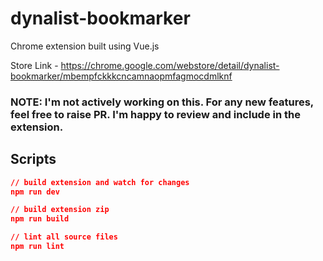 # dynalist-bookmarker

Chrome extension built using Vue.js

Store Link - https://chrome.google.com/webstore/detail/dynalist-bookmarker/mbempfckkkcncamnaopmfagmocdmlknf

### NOTE: I'm not actively working on this. For any new features, feel free to raise PR. I'm happy to review and include in the extension.

## Scripts

```json
// build extension and watch for changes
npm run dev

// build extension zip
npm run build

// lint all source files
npm run lint
```
